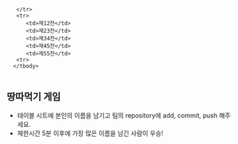<table>
      <tbody>
        <tr>

       </tr>
       <tr>
          <td>재12천</td>
          <td>재23천</td>
          <td>재34천</td>
          <td>재45천</td>
          <td>재55천</td>
       <tr>
      </tbody>
</table>

## 땅따먹기 게임

- 테이블 시트에 본인의 이름을 남기고 팀의 repository에 add, commit, push 해주세요.
- 제한시간 5분 이후에 가장 많은 이름을 남긴 사람이 우승!
